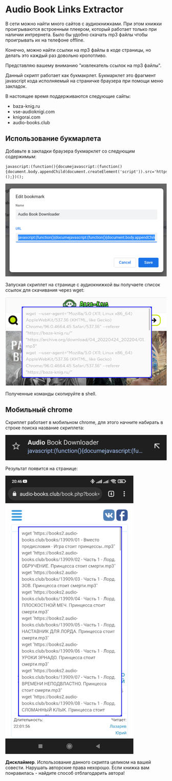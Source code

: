 # Audio Book Links Extractor

В сети можно найти много сайтов с аудиокнижками. При этом книжки проигрываются встроенным плеером, который работает только при наличии интрернета.
Было бы удобно скачать mp3 файлы чтобы проигрывать их на телефоне offline.

Конечно, можно найти ссылки на mp3 файлы в коде страницы, но делать это каждый раз довольно кропотливо.

Представляю вашему вниманию "извлекатель ссылок на mp3 файлы". 

Данный скрипт работает как букмакрлет. Букмарклет это фрагмент javascript кода исполняемый на страничке браузера при помощи меню закладок.

В настоящее время поддерживаются следующие сайты:

- baza-knig.ru
- vse-audioknigi.com
- knigorai.com
- audio-books.club

## Использование букмарлета

Добавьте в закладки браузера букмарклет со следующим содержимым:
```
javascript:(function(){documejavascript:(function(){document.body.appendChild(document.createElement('script')).src='https://maxistar.ru/kitchen/bookmarklet/abdownload.js';})();})();
```
![](images/browser.png)

Запуская скриплет на странице с аудиокнижкой вы получаете список ссылок для скачивания через wget:

![](images/listlinks.png)

Полученные команды скопируйте в shell.

## Мобильный chrome

Скриплет работает в мобильном chrome, для этого начните набирать в строке поиска название скриплета:

![](images/urllink.jpg)

Результат появится на странице:

![](images/chrome.jpg)







**Дисклаймер**. Использование данного скрипта целиком на вашей совести. Нарушать авторские права нехорошо. 
Если книжка вам понравилась - найдите способ отблагодарить автора! 